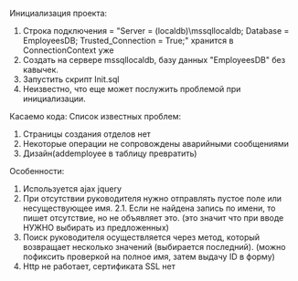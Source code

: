 Инициализация проекта:
1. Строка подключения = "Server = (localdb)\\mssqllocaldb; Database = EmployeesDB; Trusted_Connection = True;" хранится в ConnectionContext уже
2. Создать на сервере mssqllocaldb, базу данных "EmployeesDB" без кавычек.
3. Запустить скрипт Init.sql
4. Неизвестно, что еще может послужить проблемой при инициализации.

Касаемо кода:
Список известных проблем:
1. Страницы создания отделов нет
2. Некоторые операции не сопровождены аварийными сообщениями
3. Дизайн(addemployee в таблицу превратить)

Особенности:
1. Используется ajax jquery
2. При отсутствии руководителя нужно отправлять пустое поле или несуществующее имя.
2.1. Если не найдена запись по имени, то пишет отсутствие, но не объявляет это. (это значит что при вводе НУЖНО выбирать из предложенных)
3. Поиск руководителя осуществляется через метод, который возвращает несколько значений (выбирается последний).
(можно пофиксить проверкой на полное имя, затем выдачу ID в форму)
4. Http не работает, сертификата SSL нет